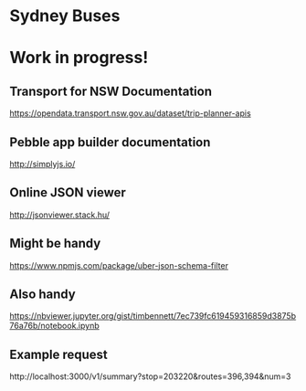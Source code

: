 Sydney Buses
============

# Work in progress!


## Transport for NSW Documentation
https://opendata.transport.nsw.gov.au/dataset/trip-planner-apis

## Pebble app builder documentation
http://simplyjs.io/

## Online JSON viewer
http://jsonviewer.stack.hu/

## Might be handy
https://www.npmjs.com/package/uber-json-schema-filter

## Also handy
https://nbviewer.jupyter.org/gist/timbennett/7ec739fc619459316859d3875b76a76b/notebook.ipynb

## Example request

http://localhost:3000/v1/summary?stop=203220&routes=396,394&num=3